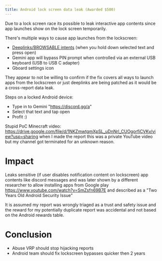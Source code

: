 ```yaml
---
title: Android lock screen data leak (Awarded $500)
---
```


Due to a lock screen race its possible to leak interactive app contents since app launches show on the lock screen temporarily.

There's multiple ways to cause app launches from the lockscreen:

- [Deeplinks/BROWSABLE intents](https://ndevtk.github.io/writeups/2024/08/01/awas/) (when you hold down selected text and press open)
- Gemini app will bypass PIN prompt when controlled via an external USB keyboard (USB to USB C adapter)
- Gboard settings icon

They appear to not be willing to confirm if the fix covers all ways to launch apps from the lockscreen or just deeplinks are being patched as it would be a cross-report data leak.

Steps on a locked Android device:

- Type in to Gemini "https://discord.gg/a"
- Select that text and tap open
- Profit :)

Stupid PoC Minecraft video: <https://drive.google.com/file/d/1NKZmwtgmXpSL_uDnNrl_CUOgorfiCVKv/view?usp=sharing> when I made the report this was a private YouTube video but my channel got terminated for an unknown reason.

# Impact

Leaks sensitive (if user disables notification content on lockscreen) app contents like discord messages and was later shown by a different researcher to allow installing apps from Google play <https://www.youtube.com/watch?v=SmZsfn69B7E> and described as a "Two Years Old Android Security Issue"

It is assumed my report was wrongly triaged as a trust and safety issue and the reward for my potentially duplicate report was accidental and not based on the Android rewards table.

# Conclusion

- Abuse VRP should stop hijacking reports
- Android team should fix lockscreen bypasses quicker then 2 years
